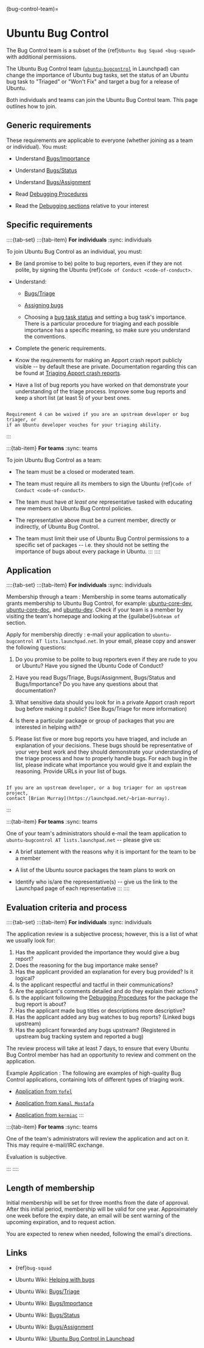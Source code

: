 (bug-control-team)=
# Ubuntu Bug Control

The Bug Control team is a subset of the {ref}`Ubuntu Bug Squad <bug-squad>` with
additional permissions.

The Ubuntu Bug Control team ([`ubuntu-bugcontrol`](https://launchpad.net/~ubuntu-bugcontrol)
in Launchpad) can change the importance of Ubuntu bug tasks, set the status of
an Ubuntu bug task to "Triaged" or "Won't Fix" and target a bug for a release
of Ubuntu.

Both individuals and teams can join the Ubuntu Bug Control team. This page
outlines how to join.


## Generic requirements

These requirements are applicable to everyone (whether joining as a team or
individual). You must:

* Understand [Bugs/Importance](https://wiki.ubuntu.com/Bugs/Importance)

* Understand [Bugs/Status](https://wiki.ubuntu.com/Bugs/Status)

* Understand [Bugs/Assignment](https://wiki.ubuntu.com/Bugs/Assignment)

* Read [Debugging Procedures](https://wiki.ubuntu.com/DebuggingProcedures)

* Read the [Debugging sections](https://wiki.ubuntu.com/Debugging) relative to your interest


## Specific requirements


::::{tab-set}
:::{tab-item} **For individuals**
:sync: individuals

To join Ubuntu Bug Control as an individual, you must:

* Be (and promise to be) polite to bug reporters, even if they are not polite,
  by signing the Ubuntu {ref}`Code of Conduct <code-of-conduct>`.

* Understand:

  * [Bugs/Triage](https://wiki.ubuntu.com/Bugs/Triage)

  * [Assigning bugs](https://wiki.ubuntu.com/Bugs/Assignment)

  * Choosing a [bug task status](https://wiki.ubuntu.com/Bugs/Status) and
    setting a bug task's importance. There is a particular procedure for
    triaging and each possible importance has a specific meaning, so make sure
    you understand the conventions.

* Complete the generic requirements.

* Know the requirements for making an Apport crash report publicly visible --
  by default these are private. Documentation regarding this can be found at
  [Triaging Apport crash reports](https://wiki.ubuntu.com/Bugs/Triage#Apport_crash_reports).

* Have a list of bug reports you have worked on that demonstrate your
  understanding of the triage process. Improve some bug reports and keep a
  short list (at least 5) of your best ones.

```{warning}

Requirement 4 can be waived if you are an upstream developer or bug triager, or
if an Ubuntu developer vouches for your triaging ability.
```
:::

:::{tab-item} **For teams**
:sync: teams

To join Ubuntu Bug Control as a team:

* The team must be a closed or moderated team.

* The team must require all its members to sign the Ubuntu {ref}`Code of Conduct <code-of-conduct>`.

* The team must have *at least one* representative tasked with educating new
  members on Ubuntu Bug Control policies.

* The representative above must be a current member, directly or indirectly, of
  Ubuntu Bug Control.

* The team must limit their use of Ubuntu Bug Control permissions to a specific
  set of packages -- i.e. they should not be setting the importance of bugs
  about every package in Ubuntu.
:::
::::


## Application

::::{tab-set}
:::{tab-item} **For individuals**
:sync: individuals

Membership through a team
: Membership in some teams automatically grants membership to Ubuntu Bug Control,
for example: [ubuntu-core-dev](https://launchpad.net/~ubuntu-core-dev),
[ubuntu-core-doc](https://launchpad.net/~ubuntu-core-doc), and
[ubuntu-dev](https://launchpad.net/~ubuntu-dev). Check if your team is a member
by visiting the team's homepage and looking at the {guilabel}`Subteam of`
section.


Apply for membership directly
: e-mail your application to `ubuntu-bugcontrol AT lists.launchpad.net`. In your
email, please copy and answer the following questions:

  1. Do you promise to be polite to bug reporters even if they are rude to you or
   Ubuntu? Have you signed the Ubuntu Code of Conduct?

  1. Have you read Bugs/Triage, Bugs/Assignment, Bugs/Status and Bugs/Importance?
   Do you have any questions about that documentation?

  1. What sensitive data should you look for in a private Apport crash report bug
   before making it public? (See Bugs/Triage for more information)

  1. Is there a particular package or group of packages that you are interested
   in helping with?

  1. Please list five or more bug reports you have triaged, and include an
   explanation of your decisions. These bugs should be representative of your
   very best work and they should demonstrate your understanding of the triage
   process and how to properly handle bugs. For each bug in the list, please
   indicate what importance you would give it and explain the reasoning. Provide
   URLs in your list of bugs. 

```{note}

If you are an upstream developer, or a bug triager for an upstream project,
contact [Brian Murray](https://launchpad.net/~brian-murray).
```
:::

:::{tab-item} **For teams**
:sync: teams

One of your team's administrators should e-mail the team application to
`ubuntu-bugcontrol AT lists.launchpad.net` -- please give us:

* A brief statement with the reasons why it is important for the team to be a
  member

* A list of the Ubuntu source packages the team plans to work on

* Identify who is/are the representative(s) -- give us the link to the
  Launchpad page of each representative 
:::
::::



## Evaluation criteria and process

::::{tab-set}
:::{tab-item} **For individuals**
:sync: individuals

The application review is a subjective process; however, this is a list of what
we usually look for:

1. Has the applicant provided the importance they would give a bug report?
1. Does the reasoning for the bug importance make sense?
1. Has the applicant provided an explanation for every bug provided? Is it logical?
1. Is the applicant respectful and tactful in their communications?
1. Are the applicant's comments detailed and do they explain their actions?
1. Is the applicant following the
   [Debugging Procedures](https://wiki.ubuntu.com/DebuggingProcedures) for the
   package the bug report is about?
1. Has the applicant made bug titles or descriptions more descriptive?
1. Has the applicant added any bug watches to bug reports? (Linked bugs upstream)
1. Has the applicant forwarded any bugs upstream? (Registered in upstream bug
   tracking system and reported a bug) 

The review process will take at least 7 days, to ensure that every Ubuntu Bug
Control member has had an opportunity to review and comment on the application.

Example Application
: The following are examples of high-quality Bug Control applications,
  containing lots of different types of triaging work.

  * [Application from `Yofel`](https://lists.launchpad.net/ubuntu-bugcontrol/msg00715.html)

  * [Application from `Kamal Mostafa`](https://lists.launchpad.net/ubuntu-bugcontrol/msg01024.html)

  * [Application from `kermiac`](https://lists.launchpad.net/ubuntu-bugcontrol/msg01083.html)
:::

:::{tab-item} **For teams**
:sync: teams

One of the team's administrators will review the application and act on it.
This may require e-mail/IRC exchange.

Evaluation is subjective.

:::
::::

## Length of membership

Initial membership will be set for three months from the date of approval.
After this initial period, membership will be valid for one year.
Approximately one week before the expiry date, an email will be sent warning of
the upcoming expiration, and to request action.

You are expected to renew when needed, following the email's directions.


## Links

* {ref}`bug-squad`

* Ubuntu Wiki: [Helping with bugs](https://wiki.ubuntu.com/HelpingWithBugs)

* Ubuntu Wiki: [Bugs/Triage](https://wiki.ubuntu.com/Bugs/Triage)

* Ubuntu Wiki: [Bugs/Importance](https://wiki.ubuntu.com/Bugs/Importance)

* Ubuntu Wiki: [Bugs/Status](https://wiki.ubuntu.com/Bugs/Status)

* Ubuntu Wiki: [Bugs/Assignment](https://wiki.ubuntu.com/Bugs/Assignment)

* Ubuntu Wiki: [Ubuntu Bug Control in Launchpad](http://launchpad.net/people/ubuntu-bugcontrol)

